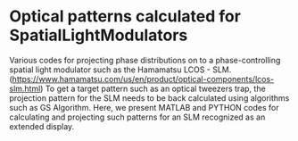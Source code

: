 # Optical patterns calculated for SpatialLightModulators
Various codes for projecting phase distributions on to a phase-controlling spatial light modulator such as the Hamamatsu LCOS - SLM. (https://www.hamamatsu.com/us/en/product/optical-components/lcos-slm.html)
To get a target pattern such as an optical tweezers trap, the projection pattern for the SLM needs to be back calculated using algorithms such as GS Algorithm. 
Here, we present MATLAB and PYTHON codes for calculating and projecting such patterns for an SLM recognized as an extended display. 
